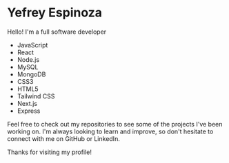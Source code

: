 # Yefrey Espinoza

Hello! I'm a full software developer

- JavaScript
- React
- Node.js
- MySQL
- MongoDB
- CSS3
- HTML5
- Tailwind CSS
- Next.js
- Express

Feel free to check out my repositories to see some of the projects I've been working on. I'm always looking to learn and improve, so don't hesitate to connect with me on GitHub or LinkedIn.

Thanks for visiting my profile!
